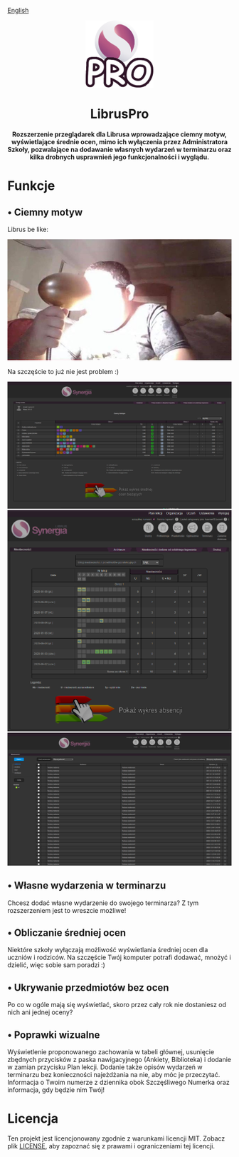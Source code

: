 [English](README.md)
<p align="center">
  <a href="https://github.com/kasrow12/LibrusPro">
    <img src="img/icon.png" alt="Logo" width="30%" height="30%">
  </a>
  <h1 align="center">LibrusPro</h1>
  <h4 align="center">Rozszerzenie przeglądarek dla Librusa wprowadzające ciemny motyw, wyświetlające średnie ocen, mimo ich wyłączenia przez Administratora Szkoły, pozwalające na dodawanie własnych wydarzeń w terminarzu oraz kilka drobnych usprawnień jego funkcjonalności i wyglądu.</h4>
</p>


# Funkcje

## • Ciemny motyw
Librus be like:

![Light theme meme](docs/lightThemeMeme.jpg?raw=true)

Na szczęście to już nie jest problem :)

![Ciemny motyw 1](docs/LibrusPro_home.png?raw=true)
![Ciemny motyw 2](docs/LibrusPro_absence.png?raw=true)
![Ciemny motyw 3](docs/LibrusPro_messages.png?raw=true)

## • Własne wydarzenia w terminarzu
Chcesz dodać własne wydarzenie do swojego terminarza? Z tym rozszerzeniem jest to wreszcie możliwe!

## • Obliczanie średniej ocen
Niektóre szkoły wyłączają możliwość wyświetlania średniej ocen dla uczniów i rodziców. Na szczęście Twój komputer potrafi dodawać, mnożyć i dzielić, więc sobie sam poradzi :)

## • Ukrywanie przedmiotów bez ocen
Po co w ogóle mają się wyświetlać, skoro przez cały rok nie dostaniesz od nich ani jednej oceny?

## • Poprawki wizualne
Wyświetlenie proponowanego zachowania w tabeli głównej, usunięcie zbędnych przycisków z paska nawigacyjnego (Ankiety, Biblioteka) i dodanie w zamian przycisku Plan lekcji. Dodanie także opisów wydarzeń w terminarzu bez konieczności najeżdżania na nie, aby móc je przeczytać. Informacja o Twoim numerze z dziennika obok Szczęśliwego Numerka oraz informacja, gdy będzie nim Twój!

# Licencja
Ten projekt jest licencjonowany zgodnie z warunkami licencji MIT. Zobacz plik [LICENSE](LICENSE.md), aby zapoznać się z prawami i ograniczeniami tej licencji.
